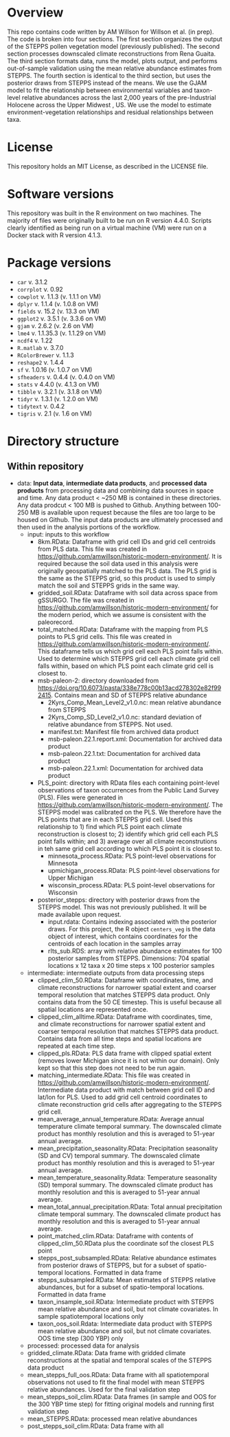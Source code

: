 # Overview

This repo contains code written by AM Willson for Willson et al. (in prep). The code is broken into four sections. The first section organizes the output of the STEPPS pollen vegetation model (previously published). The second section processes downscaled climate reconstructions from Rena Guaita. The third section formats data, runs the model, plots output, and performs out-of-sample validation using the mean relative abundance estimates from STEPPS. The fourth section is identical to the third section, but uses the posterior draws from STEPPS instead of the means. We use the GJAM model to fit the relationship between environmental variables and taxon-level relative abundances across the last 2,000 years of the pre-Industrial Holocene across the Upper Midwest , US. We use the model to estimate environment-vegetation relationships and residual relationships between taxa.

 # License
 
This repository holds an MIT License, as described in the LICENSE file.

# Software versions

This repository was built in the R environment on two machines. The majority of files were originally built to be run on R version 4.4.0. Scripts clearly identified as being run on a virtual machine (VM) were run on a Docker stack with R version 4.1.3.

# Package versions

* `car` v. 3.1.2
* `corrplot` v. 0.92
* `cowplot` v. 1.1.3 (v. 1.1.1 on VM)
* `dplyr` v. 1.1.4 (v. 1.0.8 on VM)
* `fields` v. 15.2 (v. 13.3 on VM)
* `ggplot2` v. 3.5.1 (v. 3.3.6 on VM)
* `gjam` v. 2.6.2 (v. 2.6 on VM)
* `lme4` v. 1.1.35.3 (v. 1.1.29 on VM)
* `ncdf4` v. 1.22
* `R.matlab` v. 3.7.0
* `RColorBrewer` v. 1.1.3
* `reshape2` v. 1.4.4
* `sf` v. 1.0.16 (v. 1.0.7 on VM)
* `sfheaders` v. 0.4.4 (v. 0.4.0 on VM)
* `stats` v 4.4.0 (v. 4.1.3 on VM)
* `tibble` v. 3.2.1 (v. 3.1.8 on VM)
* `tidyr` v. 1.3.1 (v. 1.2.0 on VM)
* `tidytext` v. 0.4.2
* `tigris` v. 2.1 (v. 1.6 on VM)

# Directory structure

## Within repository

* data: **Input data**, **intermediate data products**, and **processed data products** from processing data and combining data sources in space and time. Any data product < ~250 MB is contained in these directories. Any data prodcut < 100 MB is pushed to Github. Anything between 100-250 MB is available upon request because the files are too large to be housed on Github. The input data products are ultimately processed and then used in the analysis portions of the workflow.
  * input: inputs to this workflow
    * 8km.RData: Dataframe with grid cell IDs and grid cell centroids from PLS data. This file was created in https://github.com/amwillson/historic-modern-environment/. It is required because the soil data used in this analysis were originally geospatially matched to the PLS data. The PLS grid is the same as the STEPPS grid, so this product is used to simply match the soil and STEPPS grids in the same way.
    * gridded_soil.RData: Dataframe with soil data across space from gSSURGO. The file was created in https://github.com/amwillson/historic-modern-environment/ for the modern period, which we assume is consistent with the paleorecord.
    * total_matched.RData: Dataframe with the mapping from PLS points to PLS grid cells. This file was created in https://github.com/amwillson/historic-modern-environment/. This dataframe tells us which grid cell each PLS point falls within. Used to determine which STEPPS grid cell each climate grid cell falls within, based on which PLS point each climate grid cell is closest to.
    * msb-paleon-2: directory downloaded from https://doi.org/10.6073/pasta/338e778c00b13acd278302e82f992415. Contains mean and SD of STEPPS relative abundance
      * 2Kyrs_Comp_Mean_Level2_v1.0.nc: mean relative abundance from STEPPS
      * 2Kyrs_Comp_SD_Level2_v1.0.nc: standard deviation of relative abundance from STEPPS. Not used.
      * manifest.txt: Manifest file from archived data product
      * msb-paleon.22.1.report.xml: Documentation for archived data product
      * msb-paleon.22.1.txt: Documentation for archived data product
      * msb-paleon.22.1.xml: Documentation for archived data product
    * PLS_point: directory with RData files each containing point-level observations of taxon occurrences from the Public Land Survey (PLS). Files were generated in https://github.com/amwillson/historic-modern-environment/. The STEPPS model was calibrated on the PLS. We therefore have the PLS points that are in each STEPPS grid cell. Used this relationship to 1) find which PLS point each climate reconstruction is closest to; 2) identify which grid cell each PLS point falls within; and 3) average over all climate reconstrutions in teh same grid cell according to which PLS point it is closest to.
      * minnesota_process.RData: PLS point-level observations for Minnesota
      * upmichigan_process.RData: PLS point-level observations for Upper Michigan
      * wisconsin_process.RData: PLS point-level observations for Wisconsin
    * posterior_stepps: directory with posterior draws from the STEPPS model. This was not previously published. It will be made available upon request.
      * input.rdata: Contains indexing associated with the posterior draws. For this project, the R object `centers_veg` is the data object of interest, which contains coordinates for the centroids of each location in the samples array
      * rIts_sub.RDS: array with relative abundance estimates for 100 posterior samples from STEPPS. Dimensions: 704 spatial locations x 12 taxa x 20 time steps x 100 posterior samples
  * intermediate: intermediate outputs from data processing steps
    * clipped_clim_50.RData: Dataframe with coordinates, time, and climate reconstructions for narrower spatial extent and coarser temporal resolution that matches STEPPS data product. Only contains data from the 50 CE timestep. This is useful because all spatial locations are represented once.
    *  clipped_clim_alltime.RData: Dataframe with coordinates, time, and climate reconstructions for narrower spatial extent and coarser temporal resolution that matches STEPPS data product. Contains data from all time steps and spatial locations are repeated at each time step.
    *  clipped_pls.RData: PLS data frame with clipped spatial extent (removes lower Michigan since it is not within our domain). Only kept so that this step does not need to be run again.
    *  matching_intermediate.RData: This file was created in https://github.com/amwillson/historic-modern-environment/. Intermediate data product with match between grid cell ID and lat/lon for PLS. Used to add grid cell centroid coordinates to climate reconstruction grid cells after aggregating to the STEPPS grid cell.
    *  mean_average_annual_temperature.RData: Average annual temperature climate temporal summary. The downscaled climate product has monthly resolution and this is averaged to 51-year annual average.
    *  mean_precipitation_seasonality.RData: Precipitation seasonality (SD and CV) temporal summary. The downscaled climate product has monthly resolution and this is averaged to 51-year annual average.
    *  mean_temperature_seasonality.Rdata: Temperature seasonality (SD) temporal summary. The downscaled climate product has monthly resolution and this is averaged to 51-year annual average.
    *  mean_total_annual_precipitation.RData: Total annual precipitation climate temporal summary. The downscaled climate product has monthly resolution and this is averaged to 51-year annual average.
    *  point_matched_clim.RData: Dataframe with contents of clipped_clim_50.RData plus the coordinate sof the closest PLS point
    *  stepps_post_subsampled.RData: Relative abundance estimates from posterior draws of STEPPS, but for a subset of spatio-temporal locations. Formatted in data frame
    *  stepps_subsampled.RData: Mean estimates of STEPPS relative abundances, but for a subset of spatio-temporal locations. Formatted in data frame
    *  taxon_insample_soil.RData: Intermediate product with STEPPS mean relative abundance and soil, but not climate covariates. In sample spatiotemporal locations only
    *  taxon_oos_soil.Rdata: Intermediate data product with STEPPS mean relative abundance and soil, but not climate covariates. OOS time step (300 YBP) only
  *  processed: processed data for analysis
    * gridded_climate.RData: Data frame with gridded climate reconstructions at the spatial and temporal scales of the STEPPS data product
    * mean_stepps_full_oos.RData: Data frame with all spatiotemporal observations not used to fit the final model with mean STEPPS relative abundances. Used for the final validation step
    * mean_stepps_soil_clim.RData: Data frames (in sample and OOS for the 300 YBP time step) for fitting original models and running first validation step
    * mean_STEPPS.RData: processed mean relative abundances
    * post_stepps_soil_clim.RData: Data frame with all 
